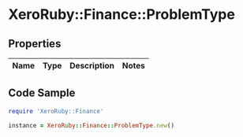 # XeroRuby::Finance::ProblemType

## Properties

Name | Type | Description | Notes
------------ | ------------- | ------------- | -------------

## Code Sample

```ruby
require 'XeroRuby::Finance'

instance = XeroRuby::Finance::ProblemType.new()
```


